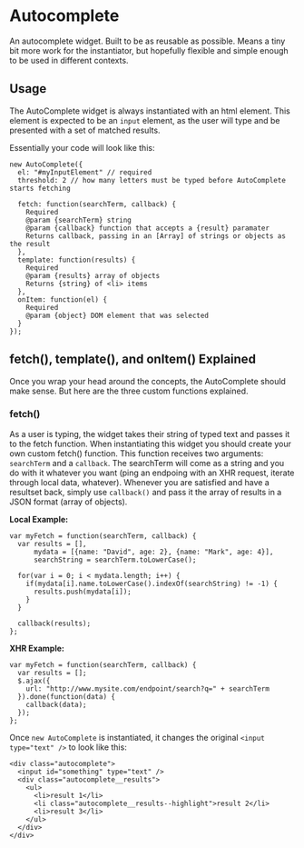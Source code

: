 Autocomplete
============

An autocomplete widget. Built to be as reusable as possible. Means a tiny bit more work for the instantiator, but hopefully flexible and simple enough to be used in different contexts.

## Usage
The AutoComplete widget is always instantiated with an html element. This element is expected to be an `input` element, as the user will type and be presented with a set of matched results.

Essentially your code will look like this:

```
new AutoComplete({
  el: "#myInputElement" // required
  threshold: 2 // how many letters must be typed before AutoComplete starts fetching

  fetch: function(searchTerm, callback) {
    Required
    @param {searchTerm} string
    @param {callback} function that accepts a {result} paramater
    Returns callback, passing in an [Array] of strings or objects as the result
  },
  template: function(results) {
    Required
    @param {results} array of objects
    Returns {string} of <li> items
  },
  onItem: function(el) {
    Required
    @param {object} DOM element that was selected
  }
});
```

## fetch(), template(), and onItem() Explained
Once you wrap your head around the concepts, the AutoComplete should make sense. But here are the three custom functions explained.

### fetch()
As a user is typing, the widget takes their string of typed text and passes it to the fetch function. When instantiating this widget you should create your own custom fetch() function. This function receives two arguments: `searchTerm` and a `callback`. The searchTerm will come as a string and you do with it whatever you want (ping an endpoing with an XHR request, iterate through local data, whatever). Whenever you are satisfied and have a resultset back, simply use `callback()` and pass it the array of results in a JSON format (array of objects).

**Local Example:**
```
var myFetch = function(searchTerm, callback) {
  var results = [],
      mydata = [{name: "David", age: 2}, {name: "Mark", age: 4}],
      searchString = searchTerm.toLowerCase();

  for(var i = 0; i < mydata.length; i++) {
    if(mydata[i].name.toLowerCase().indexOf(searchString) != -1) {
      results.push(mydata[i]);
    }
  }

  callback(results);
};
```

**XHR Example:**
```
var myFetch = function(searchTerm, callback) {
  var results = [];
  $.ajax({
    url: "http://www.mysite.com/endpoint/search?q=" + searchTerm
  }).done(function(data) {
    callback(data);
  });
};
```

Once `new AutoComplete` is instantiated, it changes the original `<input type="text" />` to look like this:

```
<div class="autocomplete">
  <input id="something" type="text" />
  <div class="autocomplete__results">
    <ul>
      <li>result 1</li>
      <li class="autocomplete__results--highlight">result 2</li>
      <li>result 3</li>
    </ul>
  </div>
</div>
```